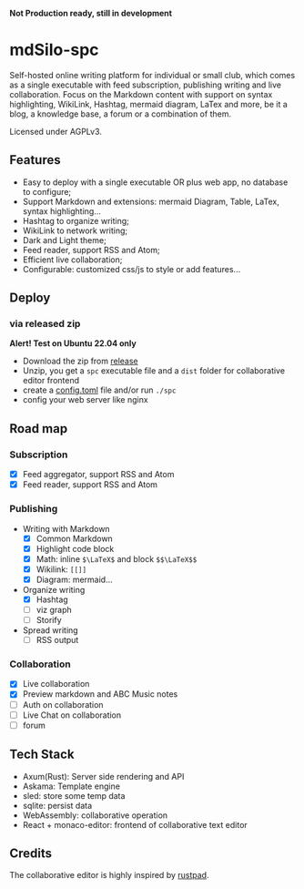 **Not Production ready, still in development**


# mdSilo-spc

Self-hosted online writing platform for individual or small club, which comes as a single executable with feed subscription, publishing writing and live collaboration. Focus on the Markdown content with support on syntax highlighting, WikiLink, Hashtag, mermaid diagram, LaTex and more, be it a blog, a knowledge base, a forum or a combination of them. 

Licensed under AGPLv3.

## Features

- Easy to deploy with a single executable OR plus web app, no database to configure;    
- Support Markdown and extensions: mermaid Diagram, Table, LaTex, syntax highlighting... 
- Hashtag to organize writing;
- WikiLink to network writing;    
- Dark and Light theme;  
- Feed reader, support RSS and Atom;
- Efficient live collaboration;
- Configurable: customized css/js to style or add features... 

## Deploy 

### via released zip

**Alert! Test on Ubuntu 22.04 only**

- Download the zip from [release](https://github.com/danloh/mdSilo-spc/releases)
- Unzip, you get a `spc` executable file and a `dist` folder for collaborative editor frontend
- create a [config.toml](https://github.com/danloh/mdSilo-spc/blob/main/config.toml) file and/or run `./spc` 
- config your web server like nginx
 
## Road map 

### Subscription 
  - [X] Feed aggregator, support RSS and Atom
  - [X] Feed reader, support RSS and Atom

### Publishing
  - Writing with Markdown 
    - [X] Common Markdown 
    - [X] Highlight code block  
    - [X] Math: inline `$\LaTeX$` and block `$$\LaTeX$$` 
    - [X] Wikilink: `[[]]` 
    - [X] Diagram: mermaid... 

  - Organize writing
    - [X] Hashtag
    - [ ] viz graph
    - [ ] Storify 
  
  - Spread writing
    - [ ] RSS output

### Collaboration
  - [X] Live collaboration 
  - [X] Preview markdown and ABC Music notes 
  - [ ] Auth on collaboration
  - [ ] Live Chat on collaboration  
  - [ ] forum

## Tech Stack

- Axum(Rust): Server side rendering and API
- Askama: Template engine 
- sled: store some temp data  
- sqlite: persist data  
- WebAssembly: collaborative operation 
- React + monaco-editor: frontend of collaborative text editor 

## Credits

The collaborative editor is highly inspired by [rustpad](https://rustpad.io). 
